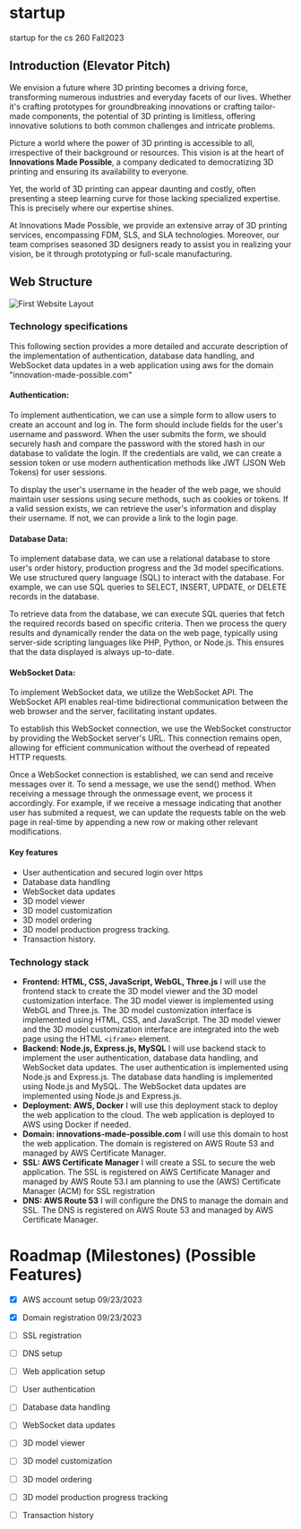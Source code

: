 # startup
startup for the cs 260 Fall2023 

## Introduction (Elevator Pitch)

We envision a future where 3D printing becomes a driving force, transforming numerous industries and everyday facets of our lives. Whether it's crafting prototypes for groundbreaking innovations or crafting tailor-made components, the potential of 3D printing is limitless, offering innovative solutions to both common challenges and intricate problems.

Picture a world where the power of 3D printing is accessible to all, irrespective of their background or resources. This vision is at the heart of **Innovations Made Possible**, a company dedicated to democratizing 3D printing and ensuring its availability to everyone.

Yet, the world of 3D printing can appear daunting and costly, often presenting a steep learning curve for those lacking specialized expertise. This is precisely where our expertise shines.

At Innovations Made Possible, we provide an extensive array of 3D printing services, encompassing FDM, SLS, and SLA technologies. Moreover, our team comprises seasoned 3D designers ready to assist you in realizing your vision, be it through prototyping or full-scale manufacturing.

## Web Structure 

![First Website Layout](startup/images/Innovations_made_possible-Possible_web-design.jpg) 

### Technology specifications
This following section provides a more detailed and accurate description of the implementation of authentication, database data handling, and WebSocket data updates in a web application using aws for the domain "innovation-made-possible.com"

#### Authentication:
To implement authentication, we can use a simple form to allow users to create an account and log in. The form should include fields for the user's username and password. When the user submits the form, we should securely hash and compare the password with the stored hash in our database to validate the login. If the credentials are valid, we can create a session token or use modern authentication methods like JWT (JSON Web Tokens) for user sessions.

To display the user's username in the header of the web page, we should maintain user sessions using secure methods, such as cookies or tokens. If a valid session exists, we can retrieve the user's information and display their username. If not, we can provide a link to the login page.

#### Database Data:
To implement database data, we can use a relational database to store user's order history, production progress and the 3d model specifications. We use structured query language (SQL) to interact with the database. For example, we can use SQL queries to SELECT, INSERT, UPDATE, or DELETE records in the database.

To retrieve data from the database, we can execute SQL queries that fetch the required records based on specific criteria. Then we process the query results and dynamically render the data on the web page, typically using server-side scripting languages like PHP, Python, or Node.js. This ensures that the data displayed is always up-to-date.

#### WebSocket Data:
To implement WebSocket data, we utilize the WebSocket API. The WebSocket API enables real-time bidirectional communication between the web browser and the server, facilitating instant updates.

To establish this WebSocket connection, we use the WebSocket constructor by providing the WebSocket server's URL. This connection remains open, allowing for efficient communication without the overhead of repeated HTTP requests.

Once a WebSocket connection is established, we can send and receive messages over it. To send a message, we use the send() method. When receiving a message through the onmessage event, we process it accordingly. For example, if we receive a message indicating that another user has submited a request, we can update the requests table on the web page in real-time by appending a new row or making other relevant modifications.

#### Key features
- User authentication and secured login over https
- Database data handling
- WebSocket data updates
- 3D model viewer
- 3D model customization
- 3D model ordering
- 3D model production progress tracking.
- Transaction history.

### Technology stack
- **Frontend: HTML, CSS, JavaScript, WebGL, Three.js**
    I will use the frontend stack to create the 3D model viewer and the 3D model customization interface. The 3D model viewer is implemented using WebGL and Three.js. The 3D model customization interface is implemented using HTML, CSS, and JavaScript. The 3D model viewer and the 3D model customization interface are integrated into the web page using the HTML `<iframe>` element.
- **Backend: Node.js, Express.js, MySQL**
    I will use backend stack to implement the user authentication, database data handling, and WebSocket data updates. The user authentication is implemented using Node.js and Express.js. The database data handling is implemented using Node.js and MySQL. The WebSocket data updates are implemented using Node.js and Express.js.
- **Deployment: AWS, Docker**
    I will use this deployment stack to deploy the web application to the cloud. The web application is deployed to AWS using Docker if needed.
- **Domain: innovations-made-possible.com**
    I will use this domain to host the web application. The domain is registered on AWS Route 53 and managed by AWS Certificate Manager.
- **SSL: AWS Certificate Manager**
    I will create a SSL to secure the web application. The SSL is registered on AWS Certificate Manager and managed by AWS Route 53.I am planning to use the (AWS) Certificate Manager (ACM) for SSL registration
- **DNS: AWS Route 53**
    I will configure the DNS to manage the domain and SSL. The DNS is registered on AWS Route 53 and managed by AWS Certificate Manager.

# Roadmap (Milestones) (Possible Features)
- [x]  AWS account setup 09/23/2023
- [x]  Domain registration 09/23/2023
- [ ]  SSL registration
- [ ]  DNS setup
- [ ]  Web application setup
- [ ]  User authentication
- [ ]  Database data handling
- [ ]  WebSocket data updates
- [ ]  3D model viewer
- [ ]  3D model customization
- [ ]  3D model ordering
- [ ]  3D model production progress tracking
- [ ]  Transaction history



